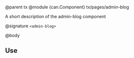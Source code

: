 @parent tx
@module {can.Component} tx/pages/admin-blog <admin-blog>

A short description of the admin-blog component

@signature `<admin-blog>`

@body

## Use

